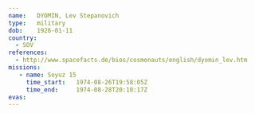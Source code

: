 ```yaml
---
name:	DYOMIN, Lev Stepanovich
type:	military
dob:	1926-01-11
country:
  - SOV
references:
  - http://www.spacefacts.de/bios/cosmonauts/english/dyomin_lev.htm
missions:
   - name: Soyuz 15
     time_start:   1974-08-26T19:58:05Z
     time_end:     1974-08-28T20:10:17Z
evas:
---
```

